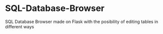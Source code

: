 # SQL-Database-Browser
 SQL Database Browser made on Flask with the posibility of editing tables in different ways
